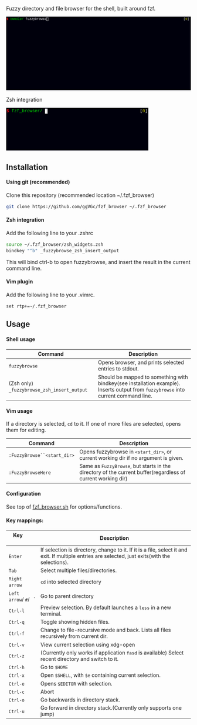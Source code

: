
Fuzzy directory and file browser for the shell, built around fzf.

![](doc/fzfbrowcast1.gif)

Zsh integration

![](doc/zsh_example.gif)


Installation
------------

#### Using git (recommended)

Clone this repository (recommended location ~/.fzf_browser)
```sh
git clone https://github.com/ggVGc/fzf_browser ~/.fzf_browser
```

#### Zsh integration

Add the following line to your .zshrc
```sh
source ~/.fzf_browser/zsh_widgets.zsh
bindkey "^b" _fuzzybrowse_zsh_insert_output
```
This will bind ctrl-b to open fuzzybrowse, and insert the result in the current command line.


#### Vim plugin

Add the following line to your .vimrc. 
```vim
set rtp+=~/.fzf_browser
```

Usage
-----

#### Shell usage
| Command                | Description                                                      |
| -------------------------- | ---------------------------------------------------------------- |
| `fuzzybrowse`                   | Opens browser, and prints selected entries to stdout. |
| (Zsh only) `_fuzzybrowse_zsh_insert_output`| Should be mapped to something with bindkey(see installation example). Inserts output from `fuzzybrowse` into current command line. |

#### Vim usage
If a directory is selected, `cd` to it. If one of more files are selected, opens them for editing.

| Command                                | Description                                                      |
| -------------------------------------- | ---------------------------------------------------------------- |
| `:FuzzyBrowse``<start_dir>`           | Opens fuzzybrowse in `<start_dir>`, or current working dir if no argument is given. |
| `:FuzzyBrowseHere`                     | Same as `FuzzyBrowse`, but starts in the directory of the current buffer(regardless of current working dir) |



#### Configuration
See top of [fzf_browser.sh](https://github.com/ggVGc/fzf_browser/blob/master/fzf_browser.sh) for options/functions.

#### Key mappings:


|  Key&nbsp;&nbsp;&nbsp;&nbsp;&nbsp;&nbsp; &nbsp;&nbsp;&nbsp;&nbsp;&nbsp;&nbsp; | Description                                                      |
| -------------------------------------- | ---------------------------------------------------------------- |
| `Enter`                                | If selection is directory, change to it. If it is a file, select it and exit. If multiple entries are selected, just exits(with the selections).|
| `Tab`                                  | Select multiple files/directories.|
| `Right arrow`                          | `cd` into selected directory |
| `Left arrow`/ `#`/` ` `                | Go to parent directory|
| `Ctrl-l`                               | Preview selection. By default launches a `less` in a new terminal.|
| `Ctrl-q`                               | Toggle showing hidden files.|
| `Ctrl-f`                               | Change to file-recursive mode and back. Lists all files recursively from current dir.|
| `Ctrl-v`                               | View current selection using xdg-open |
| `Ctrl-z`                               | (Currently only works if application `fasd` is available) Select recent directory and switch to it. |
| `Ctrl-h`                               | Go to `$HOME`|
| `Ctrl-x`                               | Open `$SHELL`, with `$e` containing current selection.|
| `Ctrl-e`                               | Opens `$EDITOR` with selection.|
| `Ctrl-c`                               | Abort|
| `Ctrl-o`                               | Go backwards in directory stack.|
| `Ctrl-u`                               | Go forward in directory stack.(Currently only supports one jump)|

